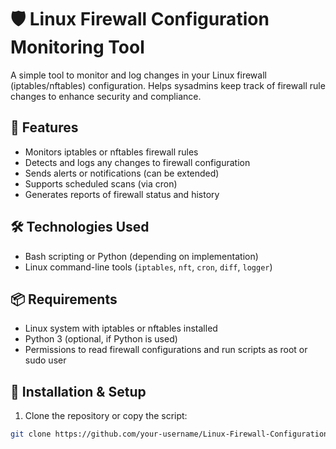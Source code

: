 # 🛡️ Linux Firewall Configuration Monitoring Tool

A simple tool to monitor and log changes in your Linux firewall (iptables/nftables) configuration. Helps sysadmins keep track of firewall rule changes to enhance security and compliance.

## 🚀 Features

- Monitors iptables or nftables firewall rules
- Detects and logs any changes to firewall configuration
- Sends alerts or notifications (can be extended)
- Supports scheduled scans (via cron)
- Generates reports of firewall status and history

## 🛠️ Technologies Used

- Bash scripting or Python (depending on implementation)
- Linux command-line tools (`iptables`, `nft`, `cron`, `diff`, `logger`)

## 📦 Requirements

- Linux system with iptables or nftables installed
- Python 3 (optional, if Python is used)
- Permissions to read firewall configurations and run scripts as root or sudo user
## 🚀 Installation & Setup

1. Clone the repository or copy the script:

```bash
git clone https://github.com/your-username/Linux-Firewall-Configuration-Monitoring-Tool
